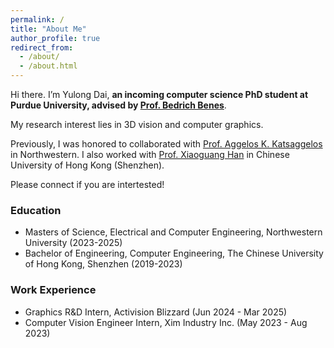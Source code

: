 ```yaml
---
permalink: /
title: "About Me"
author_profile: true
redirect_from: 
  - /about/
  - /about.html
---
```


Hi there. I’m Yulong Dai, **an incoming computer science PhD student at Purdue University, advised by [Prof. Bedrich Benes](https://www.cs.purdue.edu/homes/bbenes/)**.

My research interest lies in 3D vision and computer graphics.

Previously, I was honored to collaborated with [Prof. Aggelos K. Katsaggelos](https://sites.northwestern.edu/ivpl/) in Northwestern. I also worked with [Prof. Xiaoguang Han](https://scholar.google.com/citations?user=z-rqsR4AAAAJ&hl=en) in Chinese University of Hong Kong (Shenzhen).

Please connect if you are intertested!

### Education
- Masters of Science, Electrical and Computer Engineering, Northwestern University (2023-2025)
- Bachelor of Engineering, Computer Engineering, The Chinese University of Hong Kong, Shenzhen (2019-2023)

### Work Experience
- Graphics R&D Intern, Activision Blizzard (Jun 2024 - Mar 2025)
- Computer Vision Engineer Intern, Xim Industry Inc. (May 2023 - Aug 2023)

